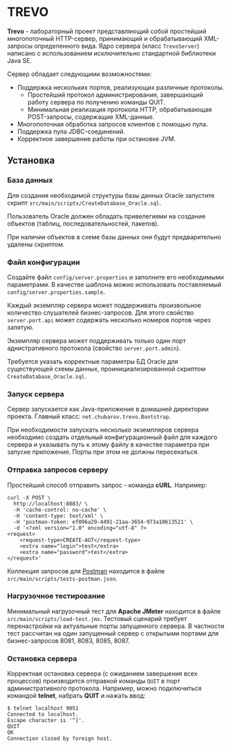 
# TREVO

**Trevo** - лабораторный проект представляющий собой простейший
многопоточный HTTP-сервер, принимающий и обрабатывающий XML-запросы
определенного вида. Ядро сервера (класс `TrevoServer`) написано с
использованием исключительно стандартной библиотеки Java SE.

Сервер обладает следующими возможностями:

* Поддержка нескольких портов, реализующих различные протоколы.
    * Простейший протокол администрирования, завершающий работу сервера по получению команды QUIT.
    * Минимальная реализация протокола HTTP, обрабатывающая POST-запросы, содержащие XML-данные.
* Многопоточная обработка запросов клиентов с помощью пула.
* Поддержка пула JDBC-соединений.
* Корректное завершение работы при остановке JVM.

## Установка

### База данных
Для создания необходимой структуры базы данных Oracle запустите 
скрипт `src/main/scripts/CreateDatabase_Oracle.sql`. 

Пользователь Oracle должен обладать привелегиями на создание 
объектов (таблиц, последовательностей, пакетов).

При наличии объектов в схеме базы данных они будут предварительно
удалены скриптом.

### Файл конфигурации
Создайте файл `config/server.properties` и заполните его
необходимыми параметрами. В качестве шаблона можно использовать
поставляемый `config/server.properties.sample`.

Каждый экземпляр сервера может поддерживать произвольное количество
слушателей бизнес-запросов. Для этого свойство `server.port.api`
может содержать несколько номеров портов через запятую.

Экземпляр сервера может поддерживать только один порт аднистративного
протокола (свойство `server.port.admin`).

Требуется указать корректные параметры БД Oracle для существующей
схемы данных, проинициализированной скриптом `CreateDatabase_Oracle.sql`.

### Запуск сервера
Сервер запускается как Java-приложение в домашней директории
проекта. Главный класс: `net.chubarov.trevo.Bootstrap`.

При необходимости запускать несколько экземпляров сервера
необходимо создать отдельный конфигурационный файл для каждого
сервера и указывать путь к этому файлу в качестве параметра при
запуске приложения. Порты при этом не должны пересекаться.

### Отправка запросов серверу
Простейший способ отправить запрос - команда **cURL**. Например:

```
curl -X POST \
  http://localhost:8083/ \
  -H 'cache-control: no-cache' \
  -H 'content-type: text/xml' \
  -H 'postman-token: ef096a29-4491-21aa-3654-973a10613521' \
  -d '<?xml version="1.0" encoding="utf-8" ?>
<request>
	<request-type>CREATE-AGT</request-type>
	<extra name="login">test</extra>
	<extra name="password">test</extra>
</request>'
```

Коллекция запросов для [Postman](https://www.getpostman.com])
находится в файле `src/main/scripts/tests-postman.json`.

### Нагрузочное тестирование

Минимальный нагрузочный тест для **Apache JMeter** находится в
файле `src/main/scripts/load-test.jmx`. Тестовый сценарий требует
перенастройки на актуальные порты запущенного сервера. В частности
тест рассчитан на один запущенный сервер с открытыми портами для
бизнес-запросов 8081, 8083, 8085, 8087.

### Остановка сервера
Корректная остановка сервера (с ожиданием завершения всех процессов)
производится отправкой команды `QUIT` в порт административного 
протокола. Например, можно подключиться командой **telnet**, набрать
**QUIT** и нажать ввод:

```
$ telnet localhost 9051
Connected to localhost.
Escape character is '^]'.
QUIT
OK
Connection closed by foreign host.
```
